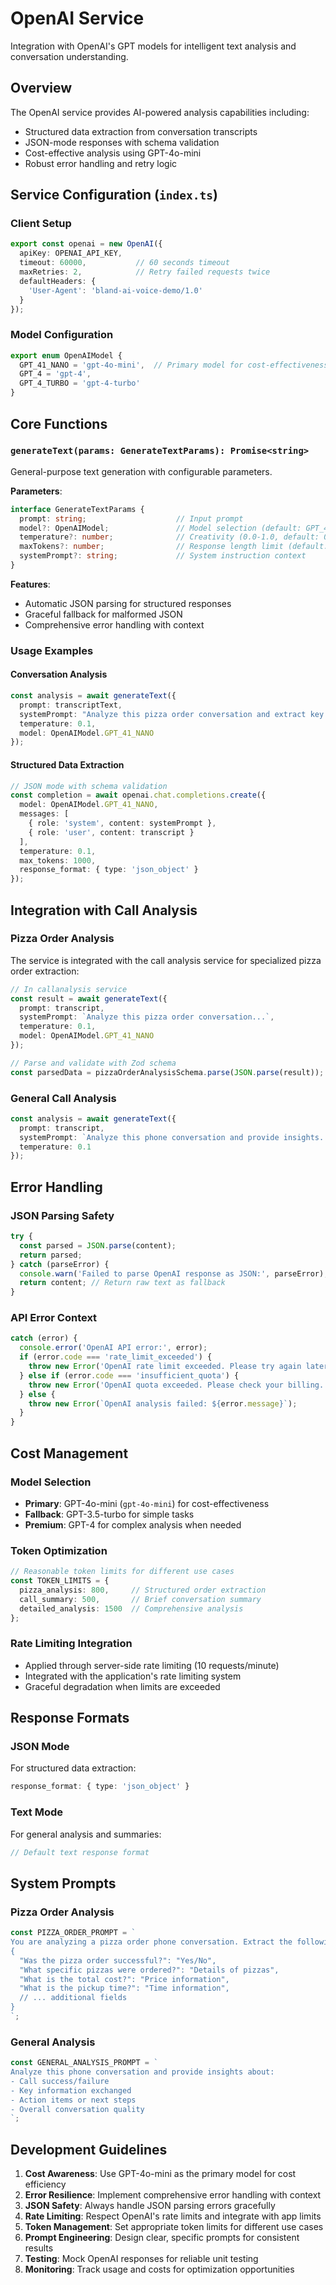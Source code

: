 # OpenAI Service

Integration with OpenAI's GPT models for intelligent text analysis and conversation understanding.

## Overview

The OpenAI service provides AI-powered analysis capabilities including:
- Structured data extraction from conversation transcripts
- JSON-mode responses with schema validation
- Cost-effective analysis using GPT-4o-mini
- Robust error handling and retry logic

## Service Configuration (`index.ts`)

### Client Setup
```typescript
export const openai = new OpenAI({
  apiKey: OPENAI_API_KEY,
  timeout: 60000,           // 60 seconds timeout
  maxRetries: 2,            // Retry failed requests twice
  defaultHeaders: {
    'User-Agent': 'bland-ai-voice-demo/1.0'
  }
});
```

### Model Configuration
```typescript
export enum OpenAIModel {
  GPT_41_NANO = 'gpt-4o-mini',  // Primary model for cost-effectiveness
  GPT_4 = 'gpt-4',
  GPT_4_TURBO = 'gpt-4-turbo'
}
```

## Core Functions

### `generateText(params: GenerateTextParams): Promise<string>`
General-purpose text generation with configurable parameters.

**Parameters**:
```typescript
interface GenerateTextParams {
  prompt: string;                    // Input prompt
  model?: OpenAIModel;               // Model selection (default: GPT_41_NANO)
  temperature?: number;              // Creativity (0.0-1.0, default: 0.1)
  maxTokens?: number;                // Response length limit (default: 1000)
  systemPrompt?: string;             // System instruction context
}
```

**Features**:
- Automatic JSON parsing for structured responses
- Graceful fallback for malformed JSON
- Comprehensive error handling with context

### Usage Examples

#### Conversation Analysis
```typescript
const analysis = await generateText({
  prompt: transcriptText,
  systemPrompt: "Analyze this pizza order conversation and extract key details.",
  temperature: 0.1,
  model: OpenAIModel.GPT_41_NANO
});
```

#### Structured Data Extraction
```typescript
// JSON mode with schema validation
const completion = await openai.chat.completions.create({
  model: OpenAIModel.GPT_41_NANO,
  messages: [
    { role: 'system', content: systemPrompt },
    { role: 'user', content: transcript }
  ],
  temperature: 0.1,
  max_tokens: 1000,
  response_format: { type: 'json_object' }
});
```

## Integration with Call Analysis

### Pizza Order Analysis
The service is integrated with the call analysis service for specialized pizza order extraction:

```typescript
// In callanalysis service
const result = await generateText({
  prompt: transcript,
  systemPrompt: `Analyze this pizza order conversation...`,
  temperature: 0.1,
  model: OpenAIModel.GPT_41_NANO
});

// Parse and validate with Zod schema
const parsedData = pizzaOrderAnalysisSchema.parse(JSON.parse(result));
```

### General Call Analysis
```typescript
const analysis = await generateText({
  prompt: transcript,
  systemPrompt: `Analyze this phone conversation and provide insights...`,
  temperature: 0.1
});
```

## Error Handling

### JSON Parsing Safety
```typescript
try {
  const parsed = JSON.parse(content);
  return parsed;
} catch (parseError) {
  console.warn('Failed to parse OpenAI response as JSON:', parseError);
  return content; // Return raw text as fallback
}
```

### API Error Context
```typescript
catch (error) {
  console.error('OpenAI API error:', error);
  if (error.code === 'rate_limit_exceeded') {
    throw new Error('OpenAI rate limit exceeded. Please try again later.');
  } else if (error.code === 'insufficient_quota') {
    throw new Error('OpenAI quota exceeded. Please check your billing.');
  } else {
    throw new Error(`OpenAI analysis failed: ${error.message}`);
  }
}
```

## Cost Management

### Model Selection
- **Primary**: GPT-4o-mini (`gpt-4o-mini`) for cost-effectiveness
- **Fallback**: GPT-3.5-turbo for simple tasks
- **Premium**: GPT-4 for complex analysis when needed

### Token Optimization
```typescript
// Reasonable token limits for different use cases
const TOKEN_LIMITS = {
  pizza_analysis: 800,     // Structured order extraction
  call_summary: 500,       // Brief conversation summary
  detailed_analysis: 1500  // Comprehensive analysis
};
```

### Rate Limiting Integration
- Applied through server-side rate limiting (10 requests/minute)
- Integrated with the application's rate limiting system
- Graceful degradation when limits are exceeded

## Response Formats

### JSON Mode
For structured data extraction:
```typescript
response_format: { type: 'json_object' }
```

### Text Mode
For general analysis and summaries:
```typescript
// Default text response format
```

## System Prompts

### Pizza Order Analysis
```typescript
const PIZZA_ORDER_PROMPT = `
You are analyzing a pizza order phone conversation. Extract the following information in JSON format:
{
  "Was the pizza order successful?": "Yes/No",
  "What specific pizzas were ordered?": "Details of pizzas",
  "What is the total cost?": "Price information",
  "What is the pickup time?": "Time information",
  // ... additional fields
}
`;
```

### General Analysis
```typescript
const GENERAL_ANALYSIS_PROMPT = `
Analyze this phone conversation and provide insights about:
- Call success/failure
- Key information exchanged
- Action items or next steps
- Overall conversation quality
`;
```

## Development Guidelines

1. **Cost Awareness**: Use GPT-4o-mini as the primary model for cost efficiency
2. **Error Resilience**: Implement comprehensive error handling with context
3. **JSON Safety**: Always handle JSON parsing errors gracefully
4. **Rate Limiting**: Respect OpenAI's rate limits and integrate with app limits
5. **Token Management**: Set appropriate token limits for different use cases
6. **Prompt Engineering**: Design clear, specific prompts for consistent results
7. **Testing**: Mock OpenAI responses for reliable unit testing
8. **Monitoring**: Track usage and costs for optimization opportunities 